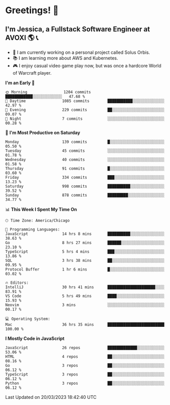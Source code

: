 # Greetings! 🧠

## I'm Jessica, a Fullstack Software Engineer at AVOXI 🌎 📞

- 🌟 I am currently working on a personal project called Solus Orbis.
- 📚 I am learning more about AWS and Kubernetes.
- 🎮 I enjoy casual video game play now, but was once a hardcore World of Warcraft player.

<!--START_SECTION:waka-->
**I'm an Early 🐤** 

```text
🌞 Morning                1204 commits        ████████████░░░░░░░░░░░░░   47.68 % 
🌆 Daytime                1085 commits        ███████████░░░░░░░░░░░░░░   42.97 % 
🌃 Evening                229 commits         ██░░░░░░░░░░░░░░░░░░░░░░░   09.07 % 
🌙 Night                  7 commits           ░░░░░░░░░░░░░░░░░░░░░░░░░   00.28 % 
```
📅 **I'm Most Productive on Saturday** 

```text
Monday                   139 commits         █░░░░░░░░░░░░░░░░░░░░░░░░   05.50 % 
Tuesday                  45 commits          ░░░░░░░░░░░░░░░░░░░░░░░░░   01.78 % 
Wednesday                40 commits          ░░░░░░░░░░░░░░░░░░░░░░░░░   01.58 % 
Thursday                 91 commits          █░░░░░░░░░░░░░░░░░░░░░░░░   03.60 % 
Friday                   334 commits         ███░░░░░░░░░░░░░░░░░░░░░░   13.23 % 
Saturday                 998 commits         ██████████░░░░░░░░░░░░░░░   39.52 % 
Sunday                   878 commits         █████████░░░░░░░░░░░░░░░░   34.77 % 
```


📊 **This Week I Spent My Time On** 

```text
🕑︎ Time Zone: America/Chicago

💬 Programming Languages: 
JavaScript               14 hrs 8 mins       ██████████░░░░░░░░░░░░░░░   38.63 % 
Go                       8 hrs 27 mins       ██████░░░░░░░░░░░░░░░░░░░   23.10 % 
TypeScript               5 hrs 4 mins        ███░░░░░░░░░░░░░░░░░░░░░░   13.86 % 
SQL                      3 hrs 38 mins       ██░░░░░░░░░░░░░░░░░░░░░░░   09.95 % 
Protocol Buffer          1 hr 6 mins         █░░░░░░░░░░░░░░░░░░░░░░░░   03.02 % 

🔥 Editors: 
IntelliJ                 30 hrs 41 mins      █████████████████████░░░░   83.91 % 
VS Code                  5 hrs 49 mins       ████░░░░░░░░░░░░░░░░░░░░░   15.93 % 
Neovim                   3 mins              ░░░░░░░░░░░░░░░░░░░░░░░░░   00.17 % 

💻 Operating System: 
Mac                      36 hrs 35 mins      █████████████████████████   100.00 % 
```

**I Mostly Code in JavaScript** 

```text
JavaScript               26 repos            █████████████░░░░░░░░░░░░   53.06 % 
HTML                     4 repos             ██░░░░░░░░░░░░░░░░░░░░░░░   08.16 % 
Go                       3 repos             ██░░░░░░░░░░░░░░░░░░░░░░░   06.12 % 
TypeScript               3 repos             ██░░░░░░░░░░░░░░░░░░░░░░░   06.12 % 
Python                   3 repos             ██░░░░░░░░░░░░░░░░░░░░░░░   06.12 % 
```




 Last Updated on 20/03/2023 18:42:40 UTC
<!--END_SECTION:waka-->

<!--
**jessikuh/jessikuh** is a ✨ _special_ ✨ repository because its `README.md` (this file) appears on your GitHub profile.

Here are some ideas to get you started:

- 🔭 I’m currently working on ...
- 🌱 I’m currently learning ...
- 👯 I’m looking to collaborate on ...
- 🤔 I’m looking for help with ...
- 💬 Ask me about ...
- 📫 How to reach me: ...
- 😄 Pronouns: ...
- ⚡ Fun fact: ...
-->
